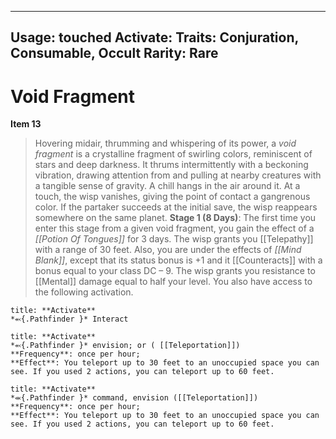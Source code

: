 
---
Usage: touched
Activate: 
Traits: Conjuration, Consumable, Occult
Rarity: Rare
---

# Void Fragment

**Item 13**

> Hovering midair, thrumming and whispering of its power, a *void fragment* is a crystalline fragment of swirling colors, reminiscent of stars and deep darkness. It thrums intermittently with a beckoning vibration, drawing attention from and pulling at nearby creatures with a tangible sense of gravity. A chill hangs in the air around it. At a touch, the wisp vanishes, giving the point of contact a gangrenous color. If the partaker succeeds at the initial save, the wisp reappears somewhere on the same planet.
**Stage 1 (8 Days)**: The first time you enter this stage from a given void fragment, you gain the effect of a *[[Potion Of Tongues]]* for 3 days. The wisp grants you [[Telepathy]] with a range of 30 feet. Also, you are under the effects of *[[Mind Blank]]*, except that its status bonus is +1 and it [[Counteracts]] with a bonus equal to your class DC – 9. The wisp grants you resistance to [[Mental]] damage equal to half your level. You also have access to the following activation.

```ad-embed-ability
title: **Activate**
*⬻{.Pathfinder }* Interact 

```

```ad-embed-ability
title: **Activate**
*⬻{.Pathfinder }* envision; or ( [[Teleportation]]) 
**Frequency**: once per hour;
**Effect**: You teleport up to 30 feet to an unoccupied space you can see. If you used 2 actions, you can teleport up to 60 feet.

```

```ad-embed-ability
title: **Activate**
*⬺{.Pathfinder }* command, envision ([[Teleportation]]) 
**Frequency**: once per hour;
**Effect**: You teleport up to 30 feet to an unoccupied space you can see. If you used 2 actions, you can teleport up to 60 feet.

```
